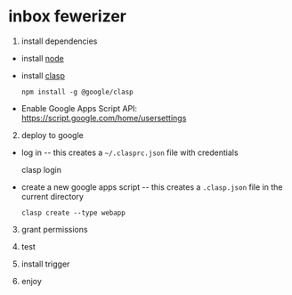 # inbox fewerizer

1. install dependencies
  * install [node](https://nodejs.org/en/download/)
  * install [clasp](https://github.com/google/clasp)

        npm install -g @google/clasp

  * Enable Google Apps Script API: https://script.google.com/home/usersettings

2. deploy to google
  *  log in -- this creates a `~/.clasprc.json` file with credentials

        clasp login

  * create a new google apps script -- this creates a `.clasp.json` file in the current directory

        clasp create --type webapp
    
3. grant permissions

4. test

5. install trigger

6. enjoy
